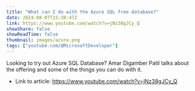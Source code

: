 ```yaml
---
title: "What can I do with the Azure SQL free database?"
date: 2024-08-07T15:38:47Z
link: https://www.youtube.com/watch?v=jNz38gJCy_Q
showShare: false
showReadTime: false
thumbnail: images/azure.png
tags: ["youtube.com/@MicrosoftDeveloper"]
---
```

Looking to try out Azure SQL Database? Amar Digamber Patil talks about the offering and some of the things you can do with it.

- Link to article: https://www.youtube.com/watch?v=jNz38gJCy_Q